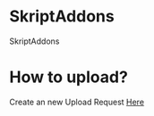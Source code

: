 # SkriptAddons
SkriptAddons

# How to upload?
Create an new Upload Request [Here](https://github.com/SkriptAddons/SkriptAddons/issues/new?assignees=&labels=&template=upload-request.md&title=%5BUnamed+Upload+Request%5D)
